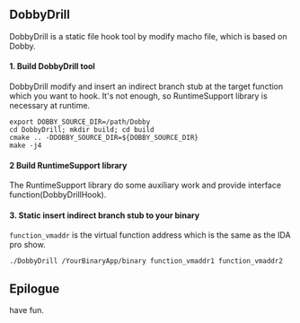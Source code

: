 ## DobbyDrill

DobbyDrill is a static file hook tool by modify macho file, which is based on Dobby.

#### 1. Build DobbyDrill tool

DobbyDrill modify and insert an indirect branch stub at the target function which you want to hook. It's not enough, so RuntimeSupport library is necessary at runtime.

```
export DOBBY_SOURCE_DIR=/path/Dobby
cd DobbyDrill; mkdir build; cd build
cmake .. -DDOBBY_SOURCE_DIR=${DOBBY_SOURCE_DIR}
make -j4
```

#### 2 Build RuntimeSupport library

The RuntimeSupport library do some auxiliary work and provide interface function(DobbyDrillHook).

#### 3. Static insert indirect branch stub to your binary

`function_vmaddr` is the virtual function address which is the same as the IDA pro show.

```
./DobbyDrill /YourBinaryApp/binary function_vmaddr1 function_vmaddr2
```

## Epilogue

have fun.
